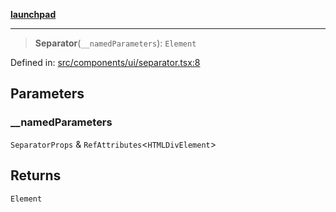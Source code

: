 [**launchpad**](index.md)

***

> **Separator**(`__namedParameters`): `Element`

Defined in: [src/components/ui/separator.tsx:8](https://github.com/victorbratov/launchpad/blob/6dd13cd77753e59ec2a031fc7279545899826925/src/components/ui/separator.tsx#L8)

## Parameters

### \_\_namedParameters

`SeparatorProps` & `RefAttributes`\<`HTMLDivElement`\>

## Returns

`Element`
